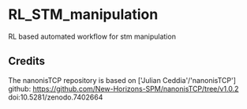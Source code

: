 # RL_STM_manipulation
RL based automated workflow for stm manipulation

## Credits

The nanonisTCP repository is based on ['Julian Ceddia'/'nanonisTCP']
github: https://github.com/New-Horizons-SPM/nanonisTCP/tree/v1.0.2 
doi:10.5281/zenodo.7402664